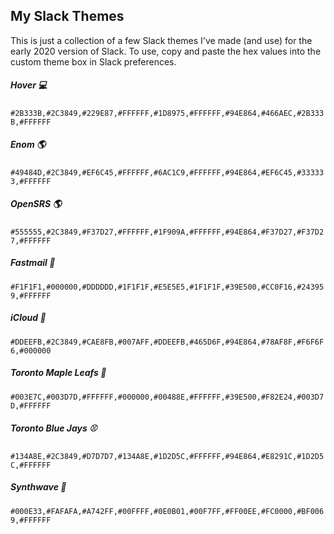 ## My Slack Themes

This is just a collection of a few Slack themes I've made (and use) for the early 2020 version of Slack. To use, copy and paste the hex values into the custom theme box in Slack preferences.

##### Hover 💻
`#2B333B,#2C3849,#229E87,#FFFFFF,#1D8975,#FFFFFF,#94E864,#466AEC,#2B333B,#FFFFFF`

##### Enom 🌎
`#49484D,#2C3849,#EF6C45,#FFFFFF,#6AC1C9,#FFFFFF,#94E864,#EF6C45,#333333,#FFFFFF`

##### OpenSRS 🌎
`#555555,#2C3849,#F37D27,#FFFFFF,#1F909A,#FFFFFF,#94E864,#F37D27,#F37D27,#FFFFFF`

##### Fastmail 💌
`#F1F1F1,#000000,#DDDDDD,#1F1F1F,#E5E5E5,#1F1F1F,#39E500,#CC0F16,#243959,#FFFFFF`

##### iCloud 🍎
`#DDEEFB,#2C3849,#CAE8FB,#007AFF,#DDEEFB,#465D6F,#94E864,#78AF8F,#F6F6F6,#000000`

##### Toronto Maple Leafs 🏒
`#003E7C,#003D7D,#FFFFFF,#000000,#00488E,#FFFFFF,#39E500,#F82E24,#003D7D,#FFFFFF`

##### Toronto Blue Jays ⚾️
`#134A8E,#2C3849,#D7D7D7,#134A8E,#1D2D5C,#FFFFFF,#94E864,#E8291C,#1D2D5C,#FFFFFF`

##### Synthwave 🌃
`#000E33,#FAFAFA,#A742FF,#00FFFF,#0E0B01,#00F7FF,#FF00EE,#FC0000,#BF0069,#FFFFFF`
